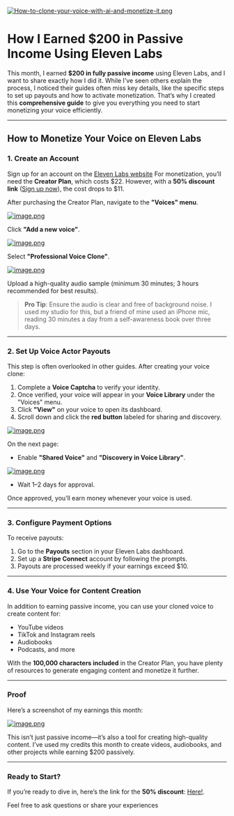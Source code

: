 [![How-to-clone-your-voice-with-ai-and-monetize-it.png](https://i.postimg.cc/prtNNQrR/How-to-clone-your-voice-with-ai-and-monetize-it.png)](https://try.elevenlabs.io/3rajzr8mfck9)

# How I Earned $200 in Passive Income Using Eleven Labs  

This month, I earned **$200 in fully passive income** using Eleven Labs, and I want to share exactly how I did it. While I’ve seen others explain the process, I noticed their guides often miss key details, like the specific steps to set up payouts and how to activate monetization. That’s why I created this **comprehensive guide** to give you everything you need to start monetizing your voice efficiently.  

---

## How to Monetize Your Voice on Eleven Labs  

### 1. Create an Account  
Sign up for an account on the [Eleven Labs website](https://try.elevenlabs.io/3rajzr8mfck9) For monetization, you’ll need the **Creator Plan**, which costs $22. However, with a **50% discount link** ([Sign up now](https://try.elevenlabs.io/3rajzr8mfck9)), the cost drops to $11.  

After purchasing the Creator Plan, navigate to the **"Voices" menu**.

[![image.png](https://i.postimg.cc/pLK2pTN0/image.png)](https://postimg.cc/mP2xnTgM)

Click **"Add a new voice"**.

[![image.png](https://i.postimg.cc/Fs7b5ttF/image.png)](https://postimg.cc/9rHwZnFs)

Select **"Professional Voice Clone"**.

[![image.png](https://i.postimg.cc/y65Bj9sQ/image.png)](https://postimg.cc/NL1WfKym)

Upload a high-quality audio sample (minimum 30 minutes; 3 hours recommended for best results).  

> **Pro Tip**: Ensure the audio is clear and free of background noise. I used my studio for this, but a friend of mine used an iPhone mic, reading 30 minutes a day from a self-awareness book over three days.  

---

### 2. Set Up Voice Actor Payouts  
This step is often overlooked in other guides. After creating your voice clone:  

1. Complete a **Voice Captcha** to verify your identity.  
2. Once verified, your voice will appear in your **Voice Library** under the "Voices" menu.  
3. Click **"View"** on your voice to open its dashboard.  
4. Scroll down and click the **red button** labeled for sharing and discovery.

 [![image.png](https://i.postimg.cc/50D4XFtR/image.png)](https://postimg.cc/MMb24HV7)
  
On the next page:  
- Enable **"Shared Voice"** and **"Discovery in Voice Library"**.

[![image.png](https://i.postimg.cc/t49XnbXp/image.png)](https://postimg.cc/dLSMgzkx)

- Wait 1–2 days for approval.  

Once approved, you’ll earn money whenever your voice is used.  

---

### 3. Configure Payment Options  
To receive payouts:  

1. Go to the **Payouts** section in your Eleven Labs dashboard.  
2. Set up a **Stripe Connect** account by following the prompts.  
3. Payouts are processed weekly if your earnings exceed $10.  

---

### 4. Use Your Voice for Content Creation  
In addition to earning passive income, you can use your cloned voice to create content for:  
- YouTube videos  
- TikTok and Instagram reels  
- Audiobooks  
- Podcasts, and more  

With the **100,000 characters included** in the Creator Plan, you have plenty of resources to generate engaging content and monetize it further.  

---

### Proof  
Here’s a screenshot of my earnings this month:  

[![image.png](https://i.postimg.cc/zvphmj7g/image.png)](https://postimg.cc/GT8tGvZL)

This isn’t just passive income—it’s also a tool for creating high-quality content. I’ve used my credits this month to create videos, audiobooks, and other projects while earning $200 passively.  

---

### Ready to Start?  
If you’re ready to dive in, here’s the link for the **50% discount**: [Here!](https://try.elevenlabs.io/3rajzr8mfck9).  

Feel free to ask questions or share your experiences  
